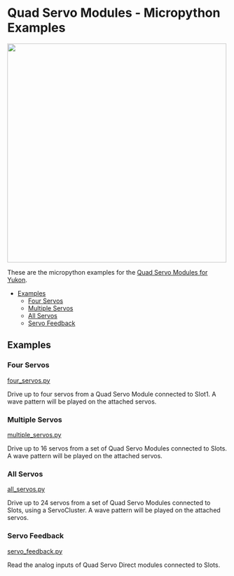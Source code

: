 # Quad Servo Modules - Micropython Examples <!-- omit in toc -->

<img src="https://shop.pimoroni.com/cdn/shop/files/yukon-12_1500x1500_crop_center.jpg" width="500">

These are the micropython examples for the [Quad Servo Modules for Yukon](https://shop.pimoroni.com/products/quad-servo-module-for-yukon).

- [Examples](#examples)
  - [Four Servos](#four-servos)
  - [Multiple Servos](#multiple-servos)
  - [All Servos](#all-servos)
  - [Servo Feedback](#servo-feedback)


## Examples

### Four Servos
[four_servos.py](four_servos.py)

Drive up to four servos from a Quad Servo Module connected to Slot1.
A wave pattern will be played on the attached servos.


### Multiple Servos
[multiple_servos.py](multiple_servos.py)

Drive up to 16 servos from a set of Quad Servo Modules connected to Slots.
A wave pattern will be played on the attached servos.


### All Servos
[all_servos.py](all_servos.py)

Drive up to 24 servos from a set of Quad Servo Modules connected to Slots, using a ServoCluster.
A wave pattern will be played on the attached servos.


### Servo Feedback
[servo_feedback.py](servo_feedback.py)

Read the analog inputs of Quad Servo Direct modules connected to Slots.
